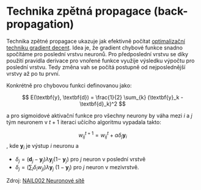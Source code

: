 [00002b]: 00002b.md
[b/000001]: bibliography/000001.md

# Technika zpětná propagace (back-propagation)

Technika zpětné propagace ukazuje jak efektivně počítat [optimalizační techniku
gradient decent][00002b]. Idea je, že gradient chybové funkce snadno spočítáme
pro poslední vrstvu neuronů. Pro předposlední vrstvu se díky použití pravidla
derivace pro vnořené funkce využije výsledku výpočtu pro poslední vrstvu. Tedy
změna vah se počítá postupně od nejposlednější vrstvy až po tu první.

Konkrétně pro chybovou funkci definovanou jako:

$$
E(\textbf{y}, \textbf{d}) = \frac{1}{2} \sum_{k} (\textbf{y}_k - \textbf{d}_k)^2
$$

a pro sigmoidové aktivační funkce pro všechny neurony by váha mezi $i$ a $j$ tým
neuronem v $t + 1$ iteraci učícího algoritmu vypadala takto:

$$
w_{ij}^{t+1} = w_{ij}^t + \alpha \delta_j \textbf{y}_i
$$
, kde $\textbf{y}_i$ je výstup $i$ neuronu a

- $\delta_j = (\textbf{d}_j - \textbf{y}_j) \lambda \textbf{y}_j (1 -$
  $\textbf{y}_j)$ pro $j$ neuron v poslední vrstvě
- $\delta_j = \big(\sum_{i} \delta_i w_{ji} \big) \lambda \textbf{y}_j$
  $(1 - \textbf{y}_j)$ pro $j$ neuron v mezivrstvě.

Zdroj: [NAIL002 Neuronové sítě][b/000001]
